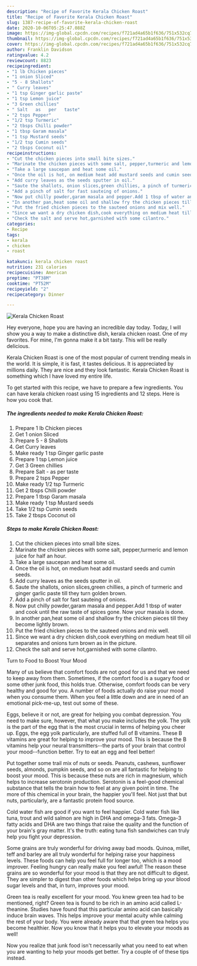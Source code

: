 ```yaml
---
description: "Recipe of Favorite Kerala Chicken Roast"
title: "Recipe of Favorite Kerala Chicken Roast"
slug: 1387-recipe-of-favorite-kerala-chicken-roast
date: 2020-10-06T05:25:47.088Z
image: https://img-global.cpcdn.com/recipes/f721ad4a65b1f636/751x532cq70/kerala-chicken-roast-recipe-main-photo.jpg
thumbnail: https://img-global.cpcdn.com/recipes/f721ad4a65b1f636/751x532cq70/kerala-chicken-roast-recipe-main-photo.jpg
cover: https://img-global.cpcdn.com/recipes/f721ad4a65b1f636/751x532cq70/kerala-chicken-roast-recipe-main-photo.jpg
author: Franklin Davidson
ratingvalue: 4.2
reviewcount: 8823
recipeingredient:
- "1 lb Chicken pieces"
- "1 onion Sliced"
- "5 - 8 Shallots"
- " Curry leaves"
- "1 tsp Ginger garlic paste"
- "1 tsp Lemon juice"
- "3 Green chillies"
- " Salt   as   per   taste"
- "2 tsps Pepper"
- "1/2 tsp Turmeric"
- "2 tbsps Chilli powder"
- "1 tbsp Garam masala"
- "1 tsp Mustard seeds"
- "1/2 tsp Cumin seeds"
- "2 tbsps Coconut oil"
recipeinstructions:
- "Cut the chicken pieces into small bite sizes."
- "Marinate the chicken pieces with some salt, pepper,turmeric and lemon juice for half an hour."
- "Take a large saucepan and heat some oil."
- "Once the oil is hot, on medium heat add mustard seeds and cumin seeds."
- "Add curry leaves as the seeds sputter in oil."
- "Saute the shallots, onion slices,green chillies, a pinch of turmeric and ginger garlic paste till they turn golden brown."
- "Add a pinch of salt for fast sauteing of onions."
- "Now put chilly powder,garam masala and pepper.Add 1 tbsp of water and cook until the raw taste of spices gone. Now your masala is done."
- "In another pan,heat some oil and shallow fry the chicken pieces till they become lightly brown."
- "Put the fried chicken pieces to the sauteed onions and mix well."
- "Since we want a dry chicken dish,cook everything on medium heat till oil separates and onions turn brown as in the picture."
- "Check the salt and serve hot,garnished with some cilantro."
categories:
- Recipe
tags:
- kerala
- chicken
- roast

katakunci: kerala chicken roast 
nutrition: 231 calories
recipecuisine: American
preptime: "PT38M"
cooktime: "PT52M"
recipeyield: "2"
recipecategory: Dinner

---
```



![Kerala Chicken Roast](https://img-global.cpcdn.com/recipes/f721ad4a65b1f636/751x532cq70/kerala-chicken-roast-recipe-main-photo.jpg)

Hey everyone, hope you are having an incredible day today. Today, I will show you a way to make a distinctive dish, kerala chicken roast. One of my favorites. For mine, I'm gonna make it a bit tasty. This will be really delicious.

Kerala Chicken Roast is one of the most popular of current trending meals in the world. It is simple, it is fast, it tastes delicious. It is appreciated by millions daily. They are nice and they look fantastic. Kerala Chicken Roast is something which I have loved my entire life.




To get started with this recipe, we have to prepare a few ingredients. You can have kerala chicken roast using 15 ingredients and 12 steps. Here is how you cook that.

<!--inarticleads1-->

##### The ingredients needed to make Kerala Chicken Roast:

1. Prepare 1 lb Chicken pieces
1. Get 1 onion Sliced
1. Prepare 5 - 8 Shallots
1. Get  Curry leaves
1. Make ready 1 tsp Ginger garlic paste
1. Prepare 1 tsp Lemon juice
1. Get 3 Green chillies
1. Prepare  Salt -  as   per   taste
1. Prepare 2 tsps Pepper
1. Make ready 1/2 tsp Turmeric
1. Get 2 tbsps Chilli powder
1. Prepare 1 tbsp Garam masala
1. Make ready 1 tsp Mustard seeds
1. Take 1/2 tsp Cumin seeds
1. Take 2 tbsps Coconut oil




<!--inarticleads2-->

##### Steps to make Kerala Chicken Roast:

1. Cut the chicken pieces into small bite sizes.
1. Marinate the chicken pieces with some salt, pepper,turmeric and lemon juice for half an hour.
1. Take a large saucepan and heat some oil.
1. Once the oil is hot, on medium heat add mustard seeds and cumin seeds.
1. Add curry leaves as the seeds sputter in oil.
1. Saute the shallots, onion slices,green chillies, a pinch of turmeric and ginger garlic paste till they turn golden brown.
1. Add a pinch of salt for fast sauteing of onions.
1. Now put chilly powder,garam masala and pepper.Add 1 tbsp of water and cook until the raw taste of spices gone. Now your masala is done.
1. In another pan,heat some oil and shallow fry the chicken pieces till they become lightly brown.
1. Put the fried chicken pieces to the sauteed onions and mix well.
1. Since we want a dry chicken dish,cook everything on medium heat till oil separates and onions turn brown as in the picture.
1. Check the salt and serve hot,garnished with some cilantro.




Turn to Food to Boost Your Mood


Many of us believe that comfort foods are not good for us and that we need to keep away from them. Sometimes, if the comfort food is a sugary food or some other junk food, this holds true. Otherwise, comfort foods can be very healthy and good for you. A number of foods actually do raise your mood when you consume them. When you feel a little down and are in need of an emotional pick-me-up, test out some of these.

Eggs, believe it or not, are great for helping you combat depression. You need to make sure, however, that what you make includes the yolk. The yolk is the part of the egg that is the most crucial in terms of helping you cheer up. Eggs, the egg yolk particularly, are stuffed full of B vitamins. These B vitamins are great for helping to improve your mood. This is because the B vitamins help your neural transmitters--the parts of your brain that control your mood--function better. Try to eat an egg and feel better!

Put together some trail mix of nuts or seeds. Peanuts, cashews, sunflower seeds, almonds, pumpkin seeds, and so on are all fantastic for helping to boost your mood. This is because these nuts are rich in magnesium, which helps to increase serotonin production. Serotonin is a feel-good chemical substance that tells the brain how to feel at any given point in time. The more of this chemical in your brain, the happier you'll feel. Not just that but nuts, particularly, are a fantastic protein food source.

Cold water fish are good if you want to feel happier. Cold water fish like tuna, trout and wild salmon are high in DHA and omega-3 fats. Omega-3 fatty acids and DHA are two things that raise the quality and the function of your brain's gray matter. It's the truth: eating tuna fish sandwiches can truly help you fight your depression. 

Some grains are truly wonderful for driving away bad moods. Quinoa, millet, teff and barley are all truly wonderful for helping raise your happiness levels. These foods can help you feel full for longer too, which is a mood improver. Feeling hungry can really make you feel awful! The reason these grains are so wonderful for your mood is that they are not difficult to digest. They are simpler to digest than other foods which helps bring up your blood sugar levels and that, in turn, improves your mood.

Green tea is really excellent for your mood. You knew green tea had to be mentioned, right? Green tea is found to be rich in an amino acid called L-theanine. Studies have found that this particular amino acid can basically induce brain waves. This helps improve your mental acuity while calming the rest of your body. You were already aware that that green tea helps you become healthier. Now you know that it helps you to elevate your moods as well!

Now you realize that junk food isn't necessarily what you need to eat when you are wanting to help your moods get better. Try  a  couple of  of  these  tips  instead.

